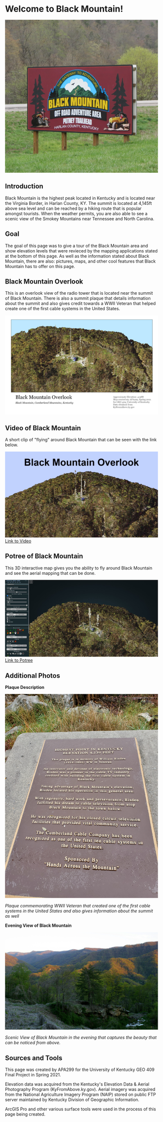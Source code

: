 # Welcome to Black Mountain!
![Sign of Black Mountain](graphics/sign.jpg)

## Introduction

Black Mountain is the highest peak located in Kentucky and is located near the Virginia Border, in Harlan County, KY. The summit is located at 4,145ft above sea level and can be reached by a hiking route that is popular amongst tourists. When the weather permits, you are also able to see a scenic view of the Smokey Mountains near Tennessee and North Carolina.

## Goal

The goal of this page was to give a tour of the Black Mountain area and show elevation levels that were revieced by the mapping applications stated at the bottom of this page. As well as the information stated about Black Mountain, there are also: pictures, maps, and other cool features that Black Mountain has to offer on this page.

## Black Mountain Overlook

This is an overlook view of the radio tower that is located near the summit of Black Mountain. There is also a summit plaque that details information about the summit and also gives credit towards a WWII Veteran that helped create one of the first cable systems in the United States.

![Black Mountain Overlook](graphics/bmoMap.png)

## Video of Black Mountain

A short clip of "flying" around Black Mountain that can be seen with the link below.

![Black Mountain Overlook Screenshot](graphics/bmoScreen.JPG)
[Link to Video](https://youtu.be/J0KL63oRgEU)


## Potree of Black Mountain

This 3D interactive map gives you the ability to fly around Black Mountain and see the aerial mapping that can be done.

![Potree Screenshot](graphics/potreeBMScreen.JPG)
[Link to Potree](https://apa299.github.io/blkmn/potreeBM/)

## Additional Photos

**Plaque Description**

![Plaque](graphics/plaque.jpg)

*Plaque commemorating WWII Veteran that created one of the first cable systems in the United States and also gives information about the summit as well*


**Evening View of Black Mountain**

![View of BM](graphics/intro.jpg)

*Scenic View of Black Mountain in the evening that captures the beauty that can be noticed from above.*

## Sources and Tools

This page was created by APA299 for the University of Kentucky GEO 409 Final Project in Spring 2021.

Elevation data was acquired from the Kentucky's Elevation Data & Aerial Photography Program (KyFromAbove.ky.gov). Aerial imagery was acquired from the National Agriculture Imagery Program (NAIP) stored on public FTP server maintained by Kentucky Division of Geographic Information.

ArcGIS Pro and other various surface tools were used in the process of this page being created.
